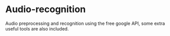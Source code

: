 # Audio-recognition
Audio preprocessing and recognition using the free google API, some extra useful tools are also included.
